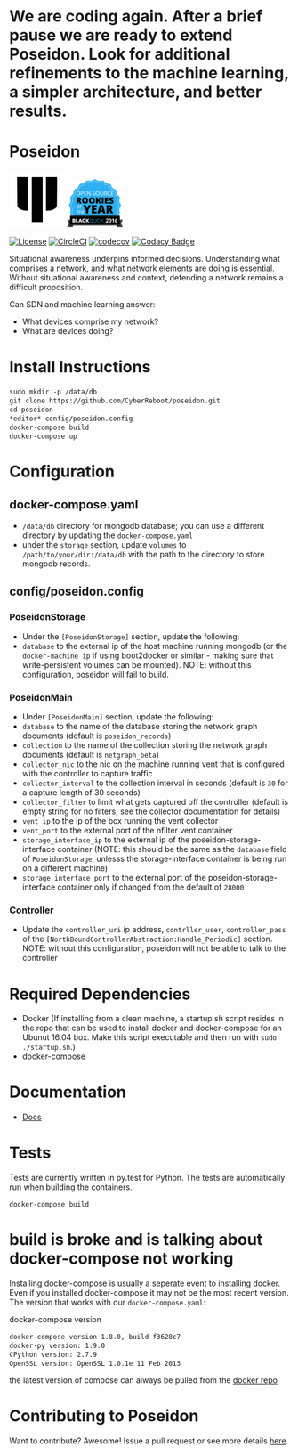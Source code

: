 #  We are coding again. After a brief pause we are ready to extend Poseidon. Look for additional refinements to the machine learning, a simpler architecture, and better results. 

# Poseidon
![Poseidon Logo](/docs/fork.png) <a href="https://www.blackducksoftware.com/open-source-rookies-2016" ><img src="/docs/Rookies16Badge_1.png" width="100" alt="POSEIDON is now BlackDuck 2016 OpenSource Rookie of the year"></a>

[![License](https://img.shields.io/badge/License-Apache%202.0-blue.svg)](https://opensource.org/licenses/Apache-2.0)
[![CircleCI](https://circleci.com/gh/CyberReboot/poseidon.svg?style=shield)](https://circleci.com/gh/CyberReboot/poseidon)
[![codecov](https://codecov.io/gh/CyberReboot/poseidon/branch/master/graph/badge.svg?token=ORXmFYC3MM)](https://codecov.io/gh/CyberReboot/poseidon)
[![Codacy Badge](https://api.codacy.com/project/badge/Grade/3ea08f0c632148538f6f947677f42aa2)](https://www.codacy.com/app/d-grossman/poseidon?utm_source=github.com&amp;utm_medium=referral&amp;utm_content=CyberReboot/poseidon&amp;utm_campaign=Badge_Grade)

Situational awareness underpins informed decisions. Understanding what comprises a network, and what network elements are doing is essential.  Without situational awareness and context, defending a network remains a difficult proposition.

Can SDN and machine learning answer:
- What devices comprise my network?
- What are devices doing?

# Install Instructions
```
sudo mkdir -p /data/db
git clone https://github.com/CyberReboot/poseidon.git
cd poseidon
*editor* config/poseidon.config
docker-compose build
docker-compose up
```

# Configuration
## docker-compose.yaml
- `/data/db` directory for mongodb database; you can use a different directory by updating the `docker-compose.yaml` 
- under the `storage` section, update `volumes` to `/path/to/your/dir:/data/db` with the path to the directory to store mongodb records.

## config/poseidon.config
### PoseidonStorage
- Under the `[PoseidonStorage]` section, update the following:
- `database` to the external ip of the host machine running mongodb (or
the `docker-machine ip` if using boot2docker or similar - making sure that write-persistent volumes can be mounted). NOTE: without this configuration, poseidon will fail to build.

### PoseidonMain
- Under `[PoseidonMain]` section, update the following:
- `database` to the name of the database storing the network graph documents (default is `poseidon_records`)
- `collection` to the name of the collection storing the network graph documents (default is `netgraph_beta`)
- `collector_nic` to the nic on the machine running vent that is configured with the controller to capture traffic
- `collector_interval` to the collection interval in seconds (default is `30` for a capture length of 30 seconds)
- `collector_filter` to limit what gets captured off the controller (default is empty string for no filters, see the collector documentation for details)
- `vent_ip` to the ip of the box running the vent collector
- `vent_port` to the external port of the nfilter vent container 
- `storage_interface_ip` to the external ip of the poseidon-storage-interface container (NOTE: this should be the same as the `database` field of `PoseidonStorage`, unlesss the storage-interface container is being run on a different machine)
- `storage_interface_port` to the external port of the poseidon-storage-interface container only if changed from the default of `28000`

### Controller
- Update the `controller_uri` ip address, `contrller_user`, `controller_pass` of the `[NorthBoundControllerAbstraction:Handle_Periodic]` section. NOTE: without this configuration, poseidon will not be able to talk to the controller

# Required Dependencies
- Docker (If installing from a clean machine, a startup.sh script resides in the repo that can be used to 
install docker and docker-compose for an Ubunut 16.04 box. Make this script executable and then 
run with `sudo ./startup.sh`.)
- docker-compose 

# Documentation
- [Docs](https://github.com/CyberReboot/poseidon/tree/master/docs)

# Tests
Tests are currently written in py.test for Python.  The tests are automatically run when building the containers.

```
docker-compose build 
```

# build is broke and is talking about docker-compose not working
Installing docker-compose is usually a seperate event to installing docker.  Even if you installed docker-compose it may not be the most recent version.  The version that works with our `docker-compose.yaml`:

docker-compose version

```
docker-compose version 1.8.0, build f3628c7
docker-py version: 1.9.0
CPython version: 2.7.9
OpenSSL version: OpenSSL 1.0.1e 11 Feb 2013
```

the latest version of compose can always be pulled from the [docker repo](https://github.com/docker/compose/releases)
# Contributing to Poseidon
Want to contribute?  Awesome!  Issue a pull request or see more details [here](https://github.com/CyberReboot/poseidon/blob/master/CONTRIBUTING.md).
